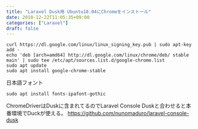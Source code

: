 ```yaml
---
title: "Laravel Dusk用 Ubuntu18.04にChromeをインストール"
date: 2018-12-22T11:05:35+09:00
categories: ["Laravel"]
draft: false
---
```


```
curl https://dl.google.com/linux/linux_signing_key.pub | sudo apt-key add -
echo 'deb [arch=amd64] http://dl.google.com/linux/chrome/deb/ stable main' | sudo tee /etc/apt/sources.list.d/google-chrome.list
sudo apt update
sudo apt install google-chrome-stable
```

日本語フォント
```
sudo apt install fonts-ipafont-gothic
```

ChromeDriverはDuskに含まれてるのでLaravel Console Duskと合わせると本番環境でDuckが使える。
https://github.com/nunomaduro/laravel-console-dusk
